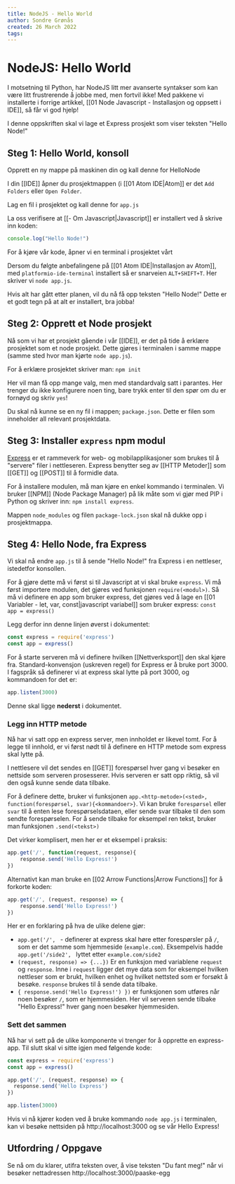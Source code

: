 ```yaml
---
title: NodeJS - Hello World
author: Sondre Grønås
created: 26 March 2022
tags: 
---
```

# NodeJS: Hello World
I motsetning til Python, har NodeJS litt mer avanserte syntakser som kan være litt frustrerende å jobbe med, men fortvil ikke! Med pakkene vi installerte i forrige artikkel, [[01 Node Javascript - Installasjon og oppsett i IDE]], så får vi god hjelp!

I denne oppskriften skal vi lage et Express prosjekt som viser teksten "Hello Node!"

## Steg 1: Hello World, konsoll
Opprett en ny mappe på maskinen din og kall denne for HelloNode

I din [[IDE]] åpner du prosjektmappen (i [[01 Atom IDE|Atom]] er det `Add Folders` eller `Open Folder`.

Lag en fil i prosjektet og kall denne for `app.js`

La oss verifisere at [[- Om Javascript|Javascript]] er installert ved å skrive inn koden:
```javascript
console.log("Hello Node!")
```

For å kjøre vår kode, åpner vi en terminal i prosjektet vårt 

Dersom du følgte anbefalingene på [[01 Atom IDE|Installasjon av Atom]], med `platformio-ide-terminal` installert så er snarveien `ALT+SHIFT+T`.
Her skriver vi `node app.js`.

Hvis alt har gått etter planen, vil du nå få opp teksten "Hello Node!"
Dette er et godt tegn på at alt er installert, bra jobba!

## Steg 2: Opprett et Node prosjekt
Nå som vi har et prosjekt gående i vår [[IDE]], er det på tide å erklære prosjektet som et node prosjekt. Dette gjøres i terminalen i samme mappe (samme sted hvor man kjørte `node app.js`).

For å erklære prosjektet skriver man: `npm init`

Her vil man få opp mange valg, men med standardvalg satt i parantes. Her trenger du ikke konfigurere noen ting, bare trykk enter til den spør om du er fornøyd og skriv `yes`!

Du skal nå kunne se en ny fil i mappen; `package.json`. Dette er filen som inneholder all relevant prosjektdata.

## Steg 3: Installer `express` npm modul
[Express](https://expressjs.com/) er et rammeverk for web- og mobilapplikasjoner som brukes til å "servere" filer i nettleseren. Express benytter seg av [[HTTP Metoder]] som [[GET]] og [[POST]] til å formidle data.

For å installere modulen, må man kjøre en enkel kommando i terminalen. Vi bruker [[NPM]] (Node Package Manager) på lik måte som vi gjør med PIP i Python og skriver inn: `npm install express`.

Mappen `node_modules` og filen `package-lock.json` skal nå dukke opp i prosjektmappa.

## Steg 4: Hello Node, fra Express
Vi skal nå endre `app.js` til å sende "Hello Node!" fra Express i en nettleser, istedetfor konsollen.

For å gjøre dette må vi først si til Javascript at vi skal bruke `express`. 
Vi må først importere modulen, det gjøres ved funksjonen `require(<modul>)`. 
Så må vi definere en app som bruker express, det gjøres ved å lage en [[01 Variabler - let, var, const|javascript variabel]] som bruker express: `const app = express()`

Legg derfor inn denne linjen øverst i dokumentet:
```js
const express = require('express')
const app = express()
```

For å starte serveren må vi definere hvilken [[Nettverksport]] den skal kjøre fra. Standard-konvensjon (uskreven regel) for Express er å bruke port 3000. I fagspråk så definerer vi at express skal lytte på port 3000, og kommandoen for det er:

```js
app.listen(3000)
```

Denne skal ligge **nederst** i dokumentet.
<br>
### Legg inn HTTP metode
Nå har vi satt opp en express server, men innholdet er likevel tomt. For å legge til innhold, er vi først nødt til å definere en HTTP metode som express skal lytte på.

I nettlesere vil det sendes en [[GET]] forespørsel hver gang vi besøker en nettside som serveren prosesserer. Hvis serveren er satt opp riktig, så vil den også kunne sende data tilbake. 

For å definere dette, bruker vi funksjonen `app.<http-metode>(<sted>, function(forespørsel, svar){<kommandoer>}`. Vi kan bruke `forespørsel` eller `svar` til å enten lese forespørselsdataen, eller sende svar tilbake til den som sendte forespørselen. For å sende tilbake for eksempel ren tekst, bruker man funksjonen `.send(<tekst>)`

Det virker komplisert, men her er et eksempel i praksis:
```js
app.get('/', function(request, response){
	response.send('Hello Express!')
})
```
Alternativt kan man bruke en [[02 Arrow Functions|Arrow Functions]] for å forkorte koden:
```js
app.get('/', (request, response) => {
	response.send('Hello Express!')
})
```

Her er en forklaring på hva de ulike delene gjør:

- `app.get('/', ` - definerer at express skal høre etter forespørsler på `/`, som er det samme som hjemmeside (`example.com`). Eksempelvis hadde `app.get('/side2', ` lyttet etter `example.com/side2`
- `(request, response) => {...})` Er en funksjon med variablene `request` og `response`. Inne i `request` ligger det mye data som for eksempel hvilken nettleser som er brukt, hvilken enhet og hvilket nettsted som er forsøkt å besøke. `response` brukes til å sende data tilbake.
- `{ response.send('Hello Express!') })` er funksjonen som utføres når noen besøker `/`, som er hjemmesiden. Her vil serveren sende tilbake "Hello Express!" hver gang noen besøker hjemmesiden.


### Sett det sammen
Nå har vi sett på de ulike komponente vi trenger for å opprette en express-app. Til slutt skal vi sitte igjen med følgende kode:

```js
const express = require('express')
const app = express()

app.get('/', (request, response) => {
  response.send('Hello Express')
})

app.listen(3000)
```

Hvis vi nå kjører koden ved å bruke kommando `node app.js` i terminalen, kan vi besøke nettsiden på http://localhost:3000 og se vår Hello Express!

## Utfordring / Oppgave
Se nå om du klarer, utifra teksten over, å vise teksten "Du fant meg!" når vi besøker nettadressen http://localhost:3000/paaske-egg
